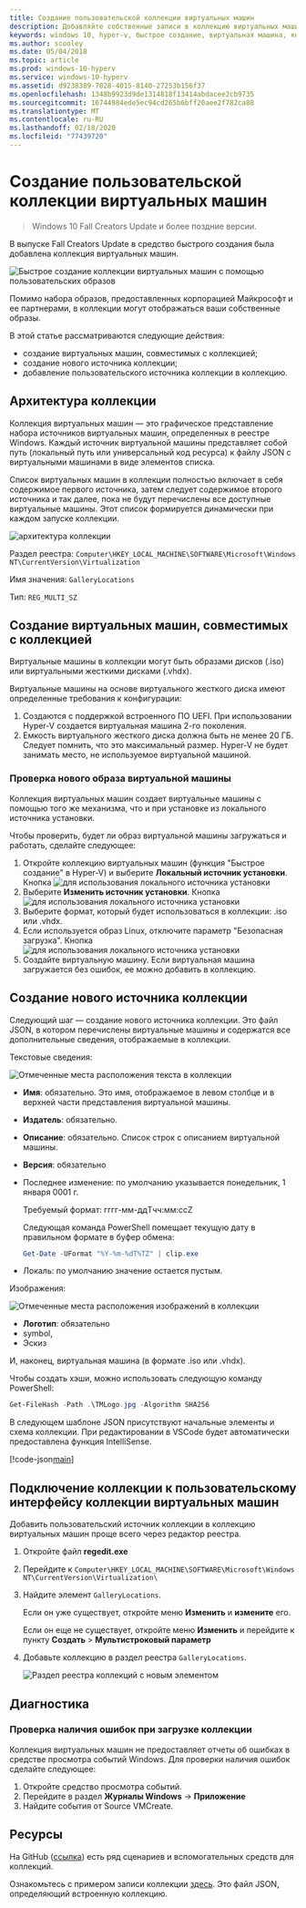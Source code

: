 ```yaml
---
title: Создание пользовательской коллекции виртуальных машин
description: Добавляйте собственные записи в коллекцию виртуальных машин в Windows 10 Creators Update и более поздних версиях.
keywords: windows 10, hyper-v, быстрое создание, виртуальная машина, коллекция
ms.author: scooley
ms.date: 05/04/2018
ms.topic: article
ms.prod: windows-10-hyperv
ms.service: windows-10-hyperv
ms.assetid: d9238389-7028-4015-8140-27253b156f37
ms.openlocfilehash: 1348b9923d9de1314818f13414abdacee2cb9735
ms.sourcegitcommit: 16744984ede5ec94cd265b6bff20aee2f782ca88
ms.translationtype: MT
ms.contentlocale: ru-RU
ms.lasthandoff: 02/18/2020
ms.locfileid: "77439720"
---
```

# <a name="create-a-custom-virtual-machine-gallery"></a>Создание пользовательской коллекции виртуальных машин

> Windows 10 Fall Creators Update и более поздние версии.

В выпуске Fall Creators Update в средство быстрого создания была добавлена коллекция виртуальных машин.

![Быстрое создание коллекции виртуальных машин с помощью пользовательских образов](media/vmgallery.png)

Помимо набора образов, предоставленных корпорацией Майкрософт и ее партнерами, в коллекции могут отображаться ваши собственные образы.

В этой статье рассматриваются следующие действия:

* создание виртуальных машин, совместимых с коллекцией;
* создание нового источника коллекции;
* добавление пользовательского источника коллекции в коллекцию.

## <a name="gallery-architecture"></a>Архитектура коллекции

Коллекция виртуальных машин — это графическое представление набора источников виртуальных машин, определенных в реестре Windows.  Каждый источник виртуальной машины представляет собой путь (локальный путь или универсальный код ресурса) к файлу JSON с виртуальными машинами в виде элементов списка.

Список виртуальных машин в коллекции полностью включает в себя содержимое первого источника, затем следует содержимое второго источника и так далее, пока не будут перечислены все доступные виртуальные машины.  Этот список формируется динамически при каждом запуске коллекции.

![архитектура коллекции](media/vmgallery-architecture.png)

Раздел реестра: `Computer\HKEY_LOCAL_MACHINE\SOFTWARE\Microsoft\Windows NT\CurrentVersion\Virtualization`

Имя значения: `GalleryLocations`

Тип: `REG_MULTI_SZ`

## <a name="create-gallery-compatible-virtual-machines"></a>Создание виртуальных машин, совместимых с коллекцией

Виртуальные машины в коллекции могут быть образами дисков (.iso) или виртуальными жесткими дисками (.vhdx).

Виртуальные машины на основе виртуального жесткого диска имеют определенные требования к конфигурации:

1. Создаются с поддержкой встроенного ПО UEFI. При использовании Hyper-V создается виртуальная машина 2-го поколения.
1. Емкость виртуального жесткого диска должна быть не менее 20 ГБ. Следует помнить, что это максимальный размер.  Hyper-V не будет занимать место, не используемое виртуальной машиной.

### <a name="testing-a-new-vm-image"></a>Проверка нового образа виртуальной машины

Коллекция виртуальных машин создает виртуальные машины с помощью того же механизма, что и при установке из локального источника установки.

Чтобы проверить, будет ли образ виртуальной машины загружаться и работать, сделайте следующее:

1. Откройте коллекцию виртуальных машин (функция "Быстрое создание" в Hyper-V) и выберите **Локальный источник установки**.
  Кнопка ![для использования локального источника установки](media/use-local-source.png)
1. Выберите **Изменить источник установки**.
  Кнопка ![для использования локального источника установки](media/change-source.png)
1. Выберите формат, который будет использоваться в коллекции: .iso или .vhdx.
1. Если используется образ Linux, отключите параметр "Безопасная загрузка".
  Кнопка ![для использования локального источника установки](media/toggle-secure-boot.png)
1. Создайте виртуальную машину.  Если виртуальная машина загружается без ошибок, ее можно добавить в коллекцию.

## <a name="build-a-new-gallery-source"></a>Создание нового источника коллекции

Следующий шаг — создание нового источника коллекции.  Это файл JSON, в котором перечислены виртуальные машины и содержатся все дополнительные сведения, отображаемые в коллекции.

Текстовые сведения:

![Отмеченные места расположения текста в коллекции](media/gallery-text.png)

* **Имя**: обязательно. Это имя, отображаемое в левом столбце и в верхней части представления виртуальной машины.
* **Издатель**: обязательно.
* **Описание**: обязательно. Список строк с описанием виртуальной машины.
* **Версия**: обязательно
* Последнее изменение: по умолчанию указывается понедельник, 1 января 0001 г.

  Требуемый формат: гггг-мм-ддTчч:мм:ссZ

  Следующая команда PowerShell помещает текущую дату в правильном формате в буфер обмена:

  ``` PowerShell
  Get-Date -UFormat "%Y-%m-%dT%TZ" | clip.exe
  ```

* Локаль: по умолчанию значение остается пустым.

Изображения:

![Отмеченные места расположения изображений в коллекции](media/gallery-pictures.png)

* **Логотип**: обязательно
* symbol,
* Эскиз

И, наконец, виртуальная машина (в формате .iso или .vhdx).

Чтобы создать хэши, можно использовать следующую команду PowerShell:

  ``` PowerShell
  Get-FileHash -Path .\TMLogo.jpg -Algorithm SHA256
  ```

В следующем шаблоне JSON присутствуют начальные элементы и схема коллекции.  При редактировании в VSCode будет автоматически предоставлена функция IntelliSense.

[!code-json[main](../../../hyperv-tools/vmgallery/vm-gallery-template.json)]

## <a name="connect-your-gallery-to-the-vm-gallery-ui"></a>Подключение коллекции к пользовательскому интерфейсу коллекции виртуальных машин

Добавить пользовательский источник коллекции в коллекцию виртуальных машин проще всего через редактор реестра.

1. Откройте файл **regedit.exe**
1. Перейдите к `Computer\HKEY_LOCAL_MACHINE\SOFTWARE\Microsoft\Windows NT\CurrentVersion\Virtualization\`
1. Найдите элемент `GalleryLocations`.

    Если он уже существует, откройте меню **Изменить** и **измените** его.

    Если он еще не существует, откройте меню **Изменить** и перейдите к пункту **Создать** > **Мультистроковый параметр**

1. Добавьте коллекцию в раздел реестра `GalleryLocations`.

    ![Раздел реестра коллекций с новым элементом](media/new-gallery-uri.png)

## <a name="troubleshooting"></a>Диагностика

### <a name="check-for-errors-loading-gallery"></a>Проверка наличия ошибок при загрузке коллекции

Коллекция виртуальных машин не предоставляет отчеты об ошибках в средстве просмотра событий Windows.  Для проверки наличия ошибок сделайте следующее:

1. Откройте средство просмотра событий.
1. Перейдите в раздел **Журналы Windows** -> **Приложение**
1. Найдите события от Source VMCreate.

## <a name="resources"></a>Ресурсы

На GitHub ([ссылка](https://github.com/MicrosoftDocs/Virtualization-Documentation/tree/live/hyperv-tools/vmgallery)) есть ряд сценариев и вспомогательных средств для коллекций.

Ознакомьтесь с примером записи коллекции [здесь](https://go.microsoft.com/fwlink/?linkid=851584).  Это файл JSON, определяющий встроенную коллекцию.
